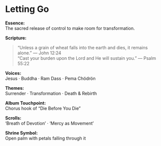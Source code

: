 # Letting Go

**Essence:**  
The sacred release of control to make room for transformation.

**Scripture:**  
> “Unless a grain of wheat falls into the earth and dies, it remains alone.” — John 12:24  
> “Cast your burden upon the Lord and He will sustain you.” — Psalm 55:22

**Voices:**  
Jesus · Buddha · Ram Dass · Pema Chödrön

**Themes:**  
Surrender · Transformation · Death & Rebirth

**Album Touchpoint:**  
Chorus hook of “Die Before You Die”

**Scrolls:**  
‘Breath of Devotion’ · ‘Mercy as Movement’

**Shrine Symbol:**  
Open palm with petals falling through it

